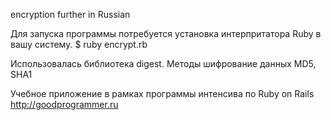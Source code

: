 encryption
further in Russian

Для запуска программы потребуется установка интерпритатора Ruby в вашу систему.
$ ruby encrypt.rb

Использовалась библиотека digest. 
Методы шифрование данных MD5, SHA1

Учебное приложение в рамках программы интенсива по Ruby on Rails http://goodprogrammer.ru

